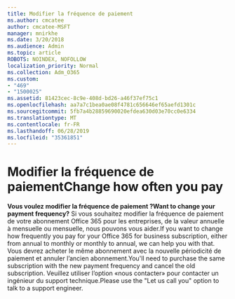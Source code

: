```yaml
---
title: Modifier la fréquence de paiement
ms.author: cmcatee
author: cmcatee-MSFT
manager: mnirkhe
ms.date: 3/20/2018
ms.audience: Admin
ms.topic: article
ROBOTS: NOINDEX, NOFOLLOW
localization_priority: Normal
ms.collection: Adm_O365
ms.custom:
- "469"
- "1500025"
ms.assetid: 81423cec-8c9e-408d-bd26-a46f37ef75c1
ms.openlocfilehash: aa7a7c1bea0ae08f4781c656646ef65aefd1301c
ms.sourcegitcommit: 5fb7a4b28859690020efdea630d03e70cc0e6334
ms.translationtype: MT
ms.contentlocale: fr-FR
ms.lasthandoff: 06/28/2019
ms.locfileid: "35361851"
---
```

# <a name="change-how-often-you-pay"></a><span data-ttu-id="ae7e7-102">Modifier la fréquence de paiement</span><span class="sxs-lookup"><span data-stu-id="ae7e7-102">Change how often you pay</span></span>

 <span data-ttu-id="ae7e7-103">**Vous voulez modifier la fréquence de paiement ?**</span><span class="sxs-lookup"><span data-stu-id="ae7e7-103">**Want to change your payment frequency?**</span></span> <span data-ttu-id="ae7e7-104">Si vous souhaitez modifier la fréquence de paiement de votre abonnement Office 365 pour les entreprises, de la valeur annuelle à mensuelle ou mensuelle, nous pouvons vous aider.</span><span class="sxs-lookup"><span data-stu-id="ae7e7-104">If you want to change how frequently you pay for your Office 365 for business subscription, either from annual to monthly or monthly to annual, we can help you with that.</span></span> <span data-ttu-id="ae7e7-105">Vous devrez acheter le même abonnement avec la nouvelle périodicité de paiement et annuler l’ancien abonnement.</span><span class="sxs-lookup"><span data-stu-id="ae7e7-105">You'll need to purchase the same subscription with the new payment frequency and cancel the old subscription.</span></span> <span data-ttu-id="ae7e7-106">Veuillez utiliser l’option «nous contacter» pour contacter un ingénieur du support technique.</span><span class="sxs-lookup"><span data-stu-id="ae7e7-106">Please use the "Let us call you" option to talk to a support engineer.</span></span>
  
